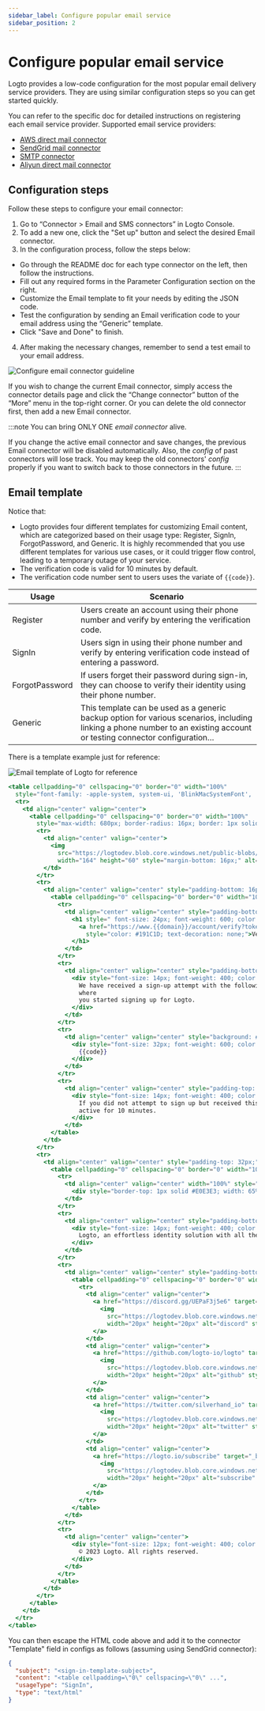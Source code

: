 ```yaml
---
sidebar_label: Configure popular email service
sidebar_position: 2
---
```


# Configure popular email service

Logto provides a low-code configuration for the most popular email delivery service providers. They are using similar configuration steps so you can get started quickly.

You can refer to the specific doc for detailed instructions on registering each email service provider. Supported email service providers:

- [AWS direct mail connector](https://github.com/logto-io/logto/tree/master/packages/connectors/connector-aws-ses)
- [SendGrid mail connector](https://github.com/logto-io/logto/tree/master/packages/connectors/connector-sendgrid-email)
- [SMTP connector](https://github.com/logto-io/logto/tree/master/packages/connectors/connector-smtp)
- [Aliyun direct mail connector](https://github.com/logto-io/logto/tree/master/packages/connectors/connector-aliyun-dm)

## Configuration steps

Follow these steps to configure your email connector:

1. Go to “Connector > Email and SMS connectors” in Logto Console.
2. To add a new one, click the "Set up" button and select the desired Email connector.
3. In the configuration process, follow the steps below:

- Go through the README doc for each type connector on the left, then follow the instructions.
- Fill out any required forms in the Parameter Configuration section on the right.
- Customize the Email template to fit your needs by editing the JSON code.
- Test the configuration by sending an Email verification code to your email address using the “Generic” template.
- Click "Save and Done" to finish.

4. After making the necessary changes, remember to send a test email to your email address.

![Configure email connector guideline](../assets/configure-email-connector-guideline.png)

If you wish to change the current Email connector, simply access the connector details page and click the “Change connector” button of the “More” menu in the top-right corner. Or you can delete the old connector first, then add a new Email connector.

:::note
You can bring ONLY ONE _email connector_ alive.

If you change the active email connector and save changes, the previous Email connector will be disabled automatically. Also, the _config_ of past connectors will lose track. You may keep the old connectors' _config_ properly if you want to switch back to those connectors in the future.
:::

## Email template

Notice that:

- Logto provides four different templates for customizing Email content, which are categorized based on their usage type: Register, SignIn, ForgotPassword, and Generic. It is highly recommended that you use different templates for various use cases, or it could trigger flow control, leading to a temporary outage of your service.
- The verification code is valid for 10 minutes by default.
- The verification code number sent to users uses the variate of `{{code}}`.

| Usage          | Scenario                                                                                                                                                                |
| -------------- | ----------------------------------------------------------------------------------------------------------------------------------------------------------------------- |
| Register       | Users create an account using their phone number and verify by entering the verification code.                                                                          |
| SignIn         | Users sign in using their phone number and verify by entering verification code instead of entering a password.                                                         |
| ForgotPassword | If users forget their password during sign-in, they can choose to verify their identity using their phone number.                                                       |
| Generic        | This template can be used as a generic backup option for various scenarios, including linking a phone number to an existing account or testing connector configuration… |

There is a template example just for reference:

![Email template of Logto for reference](../assets/email-template-of-Logto-for-reference.webp)

```jsx
<table cellpadding="0" cellspacing="0" border="0" width="100%"
  style="font-family: -apple-system, system-ui, 'BlinkMacSystemFont', 'Segoe UI', 'Roboto', 'Arial', sans-serif;">
  <tr>
    <td align="center" valign="center">
      <table cellpadding="0" cellspacing="0" border="0" width="100%"
        style="max-width: 680px; border-radius: 16px; border: 1px solid #E0E3E3; padding: 32px; background-color: #FFFFFF;">
        <tr>
          <td align="center" valign="center">
            <img
              src="https://logtodev.blob.core.windows.net/public-blobs/default/r2a6qctI3lmG/2023/03/16/7Sf0Kx1N/logto_light.png"
              width="164" height="60" style="margin-bottom: 16px;" alt="logto" />
          </td>
        </tr>
        <tr>
          <td align="center" valign="center" style="padding-bottom: 16px;">
            <table cellpadding="0" cellspacing="0" border="0" width="100%" style="padding: 16px 32px;">
              <tr>
                <td align="center" valign="center" style="padding-bottom: 20px;">
                  <h1 style=" font-size: 24px; font-weight: 600; color: #191C1D; line-height: 32px;">
                    <a href="https://www.{{domain}}/account/verify?token={{token}}"
                      style="color: #191C1D; text-decoration: none;">Verify your email to sign up for Logto</a>
                  </h1>
                </td>
              </tr>
              <tr>
                <td align="center" valign="center" style="padding-bottom: 20px;">
                  <div style="font-size: 14px; font-weight: 400; color: #191C1D;  line-height: 20px;">
                    We have received a sign-up attempt with the following code. Please enter it in the browser window
                    where
                    you started signing up for Logto.
                  </div>
                </td>
              </tr>
              <tr>
                <td align="center" valign="center" style="background: #EFF1F1; padding: 35px; border-radius: 12px;">
                  <div style="font-size: 32px; font-weight: 600; color: #191C1D;  line-height: 40px;">
                    {{code}}
                  </div>
                </td>
              </tr>
              <tr>
                <td align="center" valign="center" style="padding-top: 20px;">
                  <div style="font-size: 14px; font-weight: 400; color: #747778; line-height: 20px;">
                    If you did not attempt to sign up but received this email, please disregard it. The code will remain
                    active for 10 minutes.
                  </div>
                </td>
            </table>
          </td>
        </tr>
        <tr>
          <td align="center" valign="center" style="padding-top: 32px;">
            <table cellpadding="0" cellspacing="0" border="0" width="100%">
              <tr>
                <td align="center" valign="center" width="100%" style="padding-bottom: 16px;">
                  <div style="border-top: 1px solid #E0E3E3; width: 65%;"></div>
                </td>
              </tr>
              <tr>
                <td align="center" valign="center" style="padding-bottom: 16px;">
                  <div style="font-size: 14px; font-weight: 400; color: #747778;  line-height: 20px;">
                    Logto, an effortless identity solution with all the features you need.
                  </div>
                </td>
              </tr>
              <tr>
                <td align="center" valign="center" style="padding-bottom: 16px;">
                  <table cellpadding="0" cellspacing="0" border="0" width="200px">
                    <tr>
                      <td align="center" valign="center">
                        <a href="https://discord.gg/UEPaF3j5e6" target="_blank" rel="noopener">
                          <img
                            src="https://logtodev.blob.core.windows.net/public-blobs/default/r2a6qctI3lmG/2023/03/16/oPAkDBTF/discord.png"
                            width="20px" height="20px" alt="discord" style="object-fit: contain;" />
                        </a>
                      </td>
                      <td align="center" valign="center">
                        <a href="https://github.com/logto-io/logto" target="_blank" rel="noopener">
                          <img
                            src="https://logtodev.blob.core.windows.net/public-blobs/default/r2a6qctI3lmG/2023/03/16/ZwpzN1WU/github.png"
                            width="20px" height="20px" alt="github" style="object-fit: contain;" />
                        </a>
                      </td>
                      <td align="center" valign="center">
                        <a href="https://twitter.com/silverhand_io" target="_blank" rel="noopener">
                          <img
                            src="https://logtodev.blob.core.windows.net/public-blobs/default/r2a6qctI3lmG/2023/03/16/yoscEXbx/twitter.png"
                            width="20px" height="20px" alt="twitter" style="object-fit: contain;" />
                        </a>
                      </td>
                      <td align="center" valign="center">
                        <a href="https://logto.io/subscribe" target="_blank" rel="noopener">
                          <img
                            src="https://logtodev.blob.core.windows.net/public-blobs/default/r2a6qctI3lmG/2023/03/16/Us1blUfD/subscribe.png"
                            width="20px" height="20px" alt="subscribe" style="object-fit: contain;" />
                        </a>
                      </td>
                    </tr>
                  </table>
                </td>
              </tr>
              <tr>
                <td align="center" valign="center">
                  <div style="font-size: 12px; font-weight: 400; color: #747778; line-height: 16px;">
                    © 2023 Logto. All rights reserved.
                  </div>
                </td>
              </tr>
            </table>
          </td>
        </tr>
      </table>
    </td>
  </tr>
</table>
```

You can then escape the HTML code above and add it to the connector "Template" field in configs as follows (assuming using SendGrid connector):

```json
{
  "subject": "<sign-in-template-subject>",
  "content": "<table cellpadding=\"0\" cellspacing=\"0\" ...",
  "usageType": "SignIn",
  "type": "text/html"
}
```
